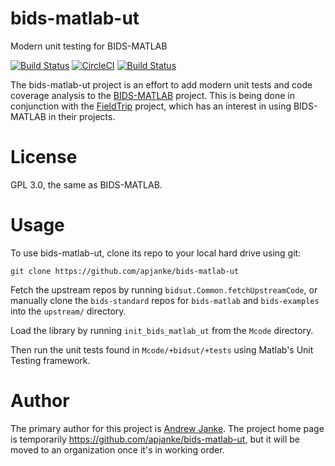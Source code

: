 # bids-matlab-ut

Modern unit testing for BIDS-MATLAB

[![Build Status](https://travis-ci.org/apjanke/bids-matlab-ut.svg?branch=master)](https://travis-ci.org/apjanke/bids-matlab-ut)  [![CircleCI](https://circleci.com/gh/apjanke/bids-matlab-ut.svg?style=svg)](https://circleci.com/gh/apjanke/bids-matlab-ut)  [![Build Status](https://dev.azure.com/apjanke/bids-matlab-ut/_apis/build/status/apjanke.bids-matlab-ut?branchName=master)](https://dev.azure.com/apjanke/bids-matlab-ut/_build/latest?definitionId=1&branchName=master)

The bids-matlab-ut project is an effort to add modern unit tests and code coverage analysis to the [BIDS-MATLAB](https://github.com/bids-standard/bids-matlab) project. This is being done in conjunction with the [FieldTrip](http://www.fieldtriptoolbox.org/) project, which has an interest in using BIDS-MATLAB in their projects.

# License

GPL 3.0, the same as BIDS-MATLAB.

# Usage

To use bids-matlab-ut, clone its repo to your local hard drive using git:

```
git clone https://github.com/apjanke/bids-matlab-ut
```

Fetch the upstream repos by running `bidsut.Common.fetchUpstreamCode`, or manually clone the `bids-standard` repos for `bids-matlab` and `bids-examples` into the `upstream/` directory.

Load the library by running `init_bids_matlab_ut` from the `Mcode` directory.

Then run the unit tests found in `Mcode/+bidsut/+tests` using Matlab's Unit Testing framework.

# Author

The primary author for this project is [Andrew Janke](https://apjanke.net). The project home page is temporarily https://github.com/apjanke/bids-matlab-ut, but it will be moved to an organization once it's in working order.
